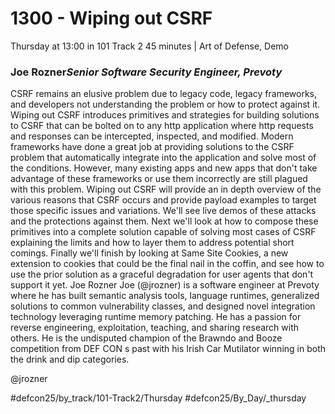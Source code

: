 # 1300 - Wiping out CSRF
Thursday at 13:00 in 101 Track 2
45 minutes | Art of Defense, Demo
### Joe Rozner*Senior Software Security Engineer, Prevoty*

CSRF remains an elusive problem due to legacy code, legacy frameworks, and developers not understanding the problem or how to protect against it. Wiping out CSRF introduces primitives and strategies for building solutions to CSRF that can be bolted on to any http application where http requests and responses can be intercepted, inspected, and modified. Modern frameworks have done a great job at providing solutions to the CSRF problem that automatically integrate into the application and solve most of the conditions. However, many existing apps and new apps that don't take advantage of these frameworks or use them incorrectly are still plagued with this problem. Wiping out CSRF will provide an in depth overview of the various reasons that CSRF occurs and provide payload examples to target those specific issues and variations. We'll see live demos of these attacks and the protections against them. Next we'll look at how to compose these primitives into a complete solution capable of solving most cases of CSRF explaining the limits and how to layer them to address potential short comings. Finally we'll finish by looking at Same Site Cookies, a new extension to cookies that could be the final nail in the coffin, and see how to use the prior solution as a graceful degradation for user agents that don't support it yet.
Joe Rozner
Joe (@jrozner) is a software engineer at Prevoty where he has built semantic analysis tools, language runtimes, generalized solutions to common vulnerability classes, and designed novel integration technology leveraging runtime memory patching. He has a passion for reverse engineering, exploitation, teaching, and sharing research with others. He is the undisputed champion of the Brawndo and Booze competition from DEF CON s past with his Irish Car Mutilator winning in both the drink and dip categories.

@jrozner

#defcon25/by_track/101-Track2/Thursday #defcon25/By_Day/_thursday
